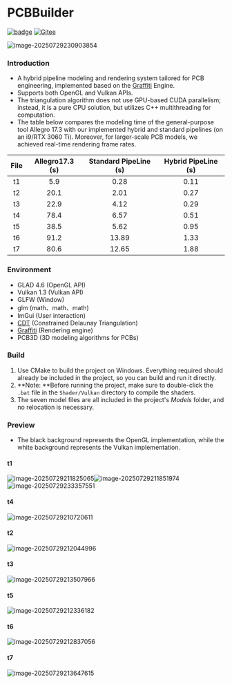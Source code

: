 # PCBBuilder

[![badge](https://img.shields.io/badge/GitHub-181717?style=plastic&logo=github&logoColor=white)](https://github.com/htl309/pcbbuilder ) [![Gitee](https://img.shields.io/badge/Gitee-FF3B3F?style=plastic&logo=gitee&logoColor=white)](https://gitee.com/htl309/pcbbuilder)

![image-20250729230903854](picture/t4-1.png)

### Introduction

- A hybrid pipeline modeling and rendering system tailored for PCB engineering, implemented based on the [Graffiti](https://github.com/htl309/Graffiti) Engine.
- Supports both OpenGL and Vulkan APIs.
- The triangulation algorithm does not use GPU-based CUDA parallelism; instead, it is a pure CPU solution, but utilizes C++ multithreading for computation.
- The table below compares the modeling time of the general-purpose tool Allegro 17.3 with our implemented hybrid and standard pipelines (on an i9/RTX 3060 Ti). Moreover, for larger-scale PCB models, we achieved real-time rendering frame rates.

| File | Allegro17.3 (s) | Standard PipeLine (s) | Hybrid PipeLine (s) |
| :--: | :-------------: | :-------------------: | :-----------------: |
|  t1  |       5.9       |         0.28          |        0.11         |
|  t2  |      20.1       |         2.01          |        0.27         |
|  t3  |      22.9       |         4.12          |        0.29         |
|  t4  |      78.4       |         6.57          |        0.51         |
|  t5  |      38.5       |         5.62          |        0.95         |
|  t6  |      91.2       |         13.89         |        1.33         |
|  t7  |      80.6       |         12.65         |        1.88         |

### Environment

- GLAD 4.6      (OpenGL API)
- Vulkan 1.3    (Vulkan API)
- GLFW            (Window)
- glm                (math、math、math)
- ImGui            (User interaction)
- [CDT](https://github.com/artem-ogre/CDT)               (Constrained Delaunay Triangulation)
- [Graffiti](https://github.com/htl309/Graffiti)          (Rendering engine)
- PCB3D          (3D modeling algorithms for PCBs)



### Build

1. Use CMake to build the project on Windows. Everything required should already be included in the project, so you can build and run it directly.
2. **Note: **Before running the project, make sure to double-click the `.bat` file in the `Shader/Vulkan` directory to compile the shaders.
3. The seven model files are all included in the project's *Models* folder, and no relocation is necessary.

### Preview

- The black background represents the OpenGL implementation, while the white background represents the Vulkan implementation.

#### t1

![image-20250729211825065](picture/t1-1.png)![image-20250729211851974](picture/t1-2.png)![image-20250729233357551](picture/t1-3.png)

#### t4

![image-20250729210720611](picture/t4.png)

#### t2

![image-20250729212044996](picture/t2.png)

#### t3

![image-20250729213507966](picture/t3.png)

#### t5

![image-20250729212336182](picture/t5.png)

#### t6

![image-20250729212837056](picture/t6.png)

#### t7

![image-20250729213647615](picture/t7.png)

